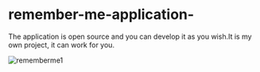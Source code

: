 # remember-me-application-


The application is open source and you can develop it as you wish.It is my own project, it can work for you.


![rememberme1](https://user-images.githubusercontent.com/74410669/119391013-7eb8de00-bcd6-11eb-8213-b6cfe7f0eeca.png)

<br><br>

